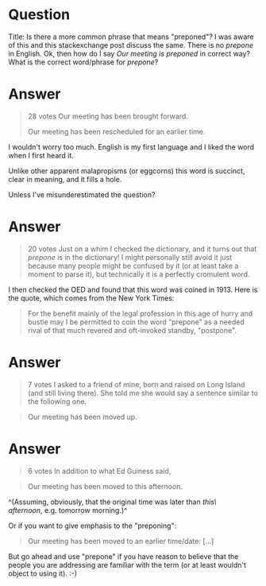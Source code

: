 Question
========

Title: Is there a more common phrase that means "preponed"? I was aware
of this and this stackexchange post discuss the same. There is no
*prepone* in English. Ok, then how do I say *Our meeting is preponed* in
correct way? What is the correct word/phrase for *prepone*?

Answer
======

> 28 votes Our meeting has been brought forward.
>
> Our meeting has been rescheduled for an earlier time.

I wouldn't worry too much. English is my first language and I liked the
word when I first heard it.

Unlike other apparent malapropisms (or eggcorns) this word is succinct,
clear in meaning, and it fills a hole.

Unless I've misunderestimated the question?

Answer
======

> 20 votes Just on a whim I checked the dictionary, and it turns out
> that *prepone* is in the dictionary! I might personally still avoid it
> just because many people might be confused by it (or at least take a
> moment to parse it), but technically it is a perfectly cromulent word.

I then checked the OED and found that this word was coined in 1913. Here
is the quote, which comes from the New York Times:

> For the benefit mainly of the legal profession in this age of hurry
> and bustle may I be permitted to coin the word "prepone" as a needed
> rival of that much revered and oft-invoked standby, "postpone".

Answer
======

> 7 votes I asked to a friend of mine, born and raised on Long Island
> (and still living there). She told me she would say a sentence similar
> to the following one.

> Our meeting has been moved up.

Answer
======

> 6 votes In addition to what Ed Guiness said,

> Our meeting has been moved to this afternoon.

^(Assuming, obviously, that the original time was later than *this\ afternoon*, e.g. tomorrow morning.)^

Or if you want to give emphasis to the "preponing":

> Our meeting has been moved to an earlier time/date: \[...\]

But go ahead and use "prepone" if you have reason to believe that the
people you are addressing are familiar with the term (or at least
wouldn't object to using it). :-)
